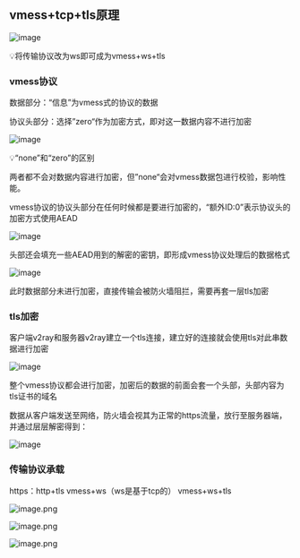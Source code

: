 ## vmess+tcp+tls原理

![image](https://github.com/user-attachments/assets/3e9def8b-f723-4d4c-baf5-2389d31c4c4a)



<aside>
💡将传输协议改为ws即可成为vmess+ws+tls

</aside>

### vmess协议

数据部分：“信息”为vmess式的协议的数据

协议头部分：选择”zero“作为加密方式，即对这一数据内容不进行加密

![image](https://github.com/user-attachments/assets/b7591d4a-f40f-4574-b1f9-35ce9ee48098)

<aside>
💡“none”和“zero”的区别

两者都不会对数据内容进行加密，但”none“会对vmess数据包进行校验，影响性能。

</aside>

vmess协议的协议头部分在任何时候都是要进行加密的，“额外ID:0”表示协议头的加密方式使用AEAD

![image](https://github.com/user-attachments/assets/b4eec94b-4bdb-4ad5-a085-d70f4f957547)

头部还会填充一些AEAD用到的解密的密钥，即形成vmess协议处理后的数据格式

![image](https://github.com/user-attachments/assets/c3e7909b-cefd-4baf-a24d-22ed5debd99c)

此时数据部分未进行加密，直接传输会被防火墙阻拦，需要再套一层tls加密

### tls加密

客户端v2ray和服务器v2ray建立一个tls连接，建立好的连接就会使用tls对此串数据进行加密

![image](https://github.com/user-attachments/assets/2898be1a-b0ed-4d7f-bd6f-9ba9c648f36e)

整个vmess协议都会进行加密，加密后的数据的前面会套一个头部，头部内容为tls证书的域名

数据从客户端发送至网络，防火墙会视其为正常的https流量，放行至服务器端，并通过层层解密得到：

![image](https://github.com/user-attachments/assets/587b8fd8-5441-4539-81f1-3d6c8ab5ddae)

### 传输协议承载

https：http+tls                                      vmess+ws（ws是基于tcp的）          vmess+ws+tls

![image.png](attachment:5389bcc7-e265-4d4c-81c3-32968c8f95b8:image.png)

![image.png](attachment:910815b9-fd86-47a6-bd09-bc45ddef38e9:image.png)

![image.png](attachment:c1f96ee1-655c-4f8e-8370-ffd3f9fa939a:image.png)
